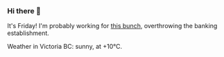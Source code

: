 ### Hi there :wave:

It's Friday! I'm probably working for [this bunch](https://github.com/kohofinancial), overthrowing the banking establishment.

Weather in Victoria BC: sunny, at +10°C.

